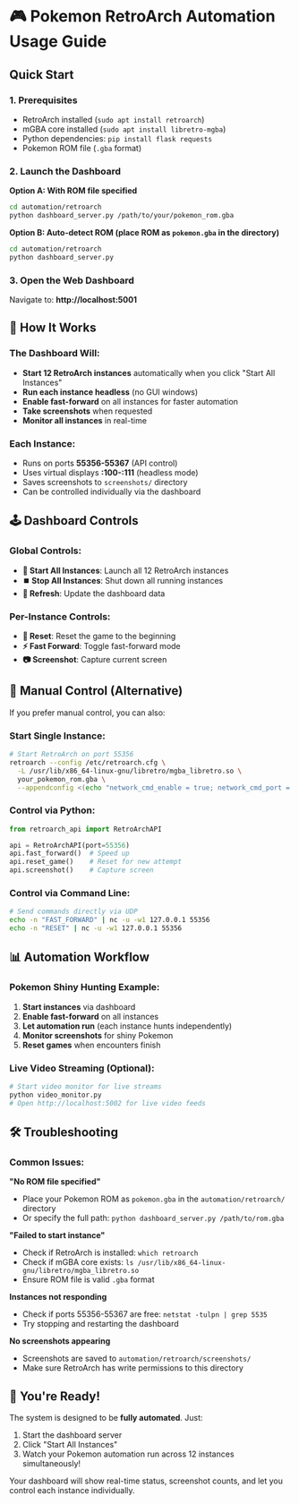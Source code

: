 # 🎮 Pokemon RetroArch Automation Usage Guide

## Quick Start

### 1. Prerequisites
- RetroArch installed (`sudo apt install retroarch`)
- mGBA core installed (`sudo apt install libretro-mgba`)
- Python dependencies: `pip install flask requests`
- Pokemon ROM file (`.gba` format)

### 2. Launch the Dashboard

**Option A: With ROM file specified**
```bash
cd automation/retroarch
python dashboard_server.py /path/to/your/pokemon_rom.gba
```

**Option B: Auto-detect ROM (place ROM as `pokemon.gba` in the directory)**
```bash
cd automation/retroarch
python dashboard_server.py
```

### 3. Open the Web Dashboard
Navigate to: **http://localhost:5001**

## 🎯 How It Works

### The Dashboard Will:
- **Start 12 RetroArch instances** automatically when you click "Start All Instances"
- **Run each instance headless** (no GUI windows)
- **Enable fast-forward** on all instances for faster automation
- **Take screenshots** when requested
- **Monitor all instances** in real-time

### Each Instance:
- Runs on ports **55356-55367** (API control)
- Uses virtual displays **:100-:111** (headless mode)
- Saves screenshots to `screenshots/` directory
- Can be controlled individually via the dashboard

## 🕹️ Dashboard Controls

### Global Controls:
- **🚀 Start All Instances**: Launch all 12 RetroArch instances
- **⏹️ Stop All Instances**: Shut down all running instances
- **🔄 Refresh**: Update the dashboard data

### Per-Instance Controls:
- **🔄 Reset**: Reset the game to the beginning
- **⚡ Fast Forward**: Toggle fast-forward mode
- **📷 Screenshot**: Capture current screen

## 🔧 Manual Control (Alternative)

If you prefer manual control, you can also:

### Start Single Instance:
```bash
# Start RetroArch on port 55356
retroarch --config /etc/retroarch.cfg \
  -L /usr/lib/x86_64-linux-gnu/libretro/mgba_libretro.so \
  your_pokemon_rom.gba \
  --appendconfig <(echo "network_cmd_enable = true; network_cmd_port = 55356; fastforward_ratio = 0.0")
```

### Control via Python:
```python
from retroarch_api import RetroArchAPI

api = RetroArchAPI(port=55356)
api.fast_forward()  # Speed up
api.reset_game()    # Reset for new attempt
api.screenshot()    # Capture screen
```

### Control via Command Line:
```bash
# Send commands directly via UDP
echo -n "FAST_FORWARD" | nc -u -w1 127.0.0.1 55356
echo -n "RESET" | nc -u -w1 127.0.0.1 55356
```

## 📊 Automation Workflow

### Pokemon Shiny Hunting Example:
1. **Start instances** via dashboard
2. **Enable fast-forward** on all instances  
3. **Let automation run** (each instance hunts independently)
4. **Monitor screenshots** for shiny Pokemon
5. **Reset games** when encounters finish

### Live Video Streaming (Optional):
```bash
# Start video monitor for live streams
python video_monitor.py
# Open http://localhost:5002 for live video feeds
```

## 🛠️ Troubleshooting

### Common Issues:

**"No ROM file specified"**
- Place your Pokemon ROM as `pokemon.gba` in the `automation/retroarch/` directory
- Or specify the full path: `python dashboard_server.py /path/to/rom.gba`

**"Failed to start instance"**
- Check if RetroArch is installed: `which retroarch`
- Check if mGBA core exists: `ls /usr/lib/x86_64-linux-gnu/libretro/mgba_libretro.so`
- Ensure ROM file is valid `.gba` format

**Instances not responding**
- Check if ports 55356-55367 are free: `netstat -tulpn | grep 5535`
- Try stopping and restarting the dashboard

**No screenshots appearing**
- Screenshots are saved to `automation/retroarch/screenshots/`
- Make sure RetroArch has write permissions to this directory

## 🎉 You're Ready!

The system is designed to be **fully automated**. Just:
1. Start the dashboard server
2. Click "Start All Instances" 
3. Watch your Pokemon automation run across 12 instances simultaneously!

Your dashboard will show real-time status, screenshot counts, and let you control each instance individually. 